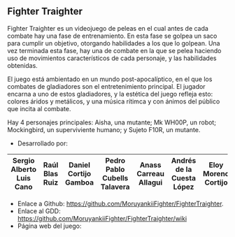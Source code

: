 ## Fighter Traighter

Fighter Traighter es un videojuego de peleas en el cual antes de cada combate hay una fase de entrenamiento. En esta fase se golpea un saco para cumplir un objetivo, otorgando habilidades a los que lo golpean. Una vez terminada esta fase, hay una de combate en la que se pelea haciendo uso de movimientos característicos de cada personaje, y las habilidades obtenidas.

El juego está ambientado en un mundo post-apocalíptico, en el que los combates de gladiadores son el entretenimiento principal. El jugador encarna a uno de estos gladiadores, y la estética del juego refleja esto: colores áridos y metálicos, y una música rítimca y con ánimos del público que incita al combate.

Hay 4 personajes principales: Aisha, una mutante; Mk WH00P, un robot; Mockingbird, un superviviente humano; y Sujeto F10R, un mutante.

- Desarrollado por: 

|Sergio Alberto Luis Cano|Raúl Blas Ruiz|Daniel Cortijo Gamboa|Pedro Pablo Cubells Talavera|Anass Carreau Allagui|Andrés de la Cuesta López|Eloy Moreno Cortijo|Pablo Rodriguez Bobada|Amparo Rubio Bellón|Sebastián Sanchez-Hombría|
|--|--|--|--|--|--|--|--|--|--|

* Enlace a Github: https://github.com/MoruyankiiFighter/FighterTraighter.
* Enlace al GDD: https://github.com/MoruyankiiFighter/FighterTraighter/wiki
* Página web del juego: 
